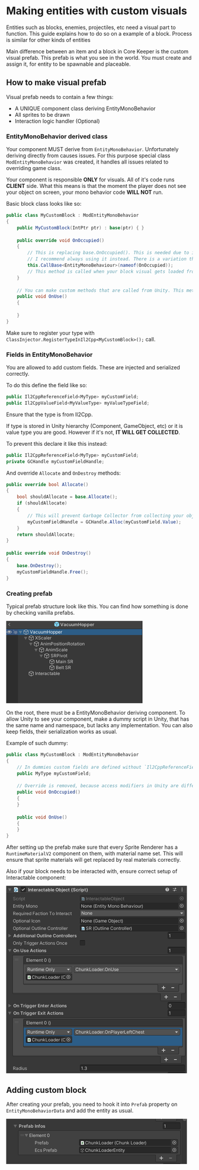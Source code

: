 ﻿# Making entities with custom visuals
Entities such as blocks, enemies, projectiles, etc need a visual part to function. This guide explains how to do so on a example of a block. Process is similar for other kinds of entities

Main difference between an item and a block in Core Keeper is the custom visual prefab. This prefab is what you see in the world. You must create and assign it, for entity to be spawnable and placeable.

## How to make visual prefab
Visual prefab needs to contain a few things:
- A UNIQUE component class deriving EntityMonoBehavior
- All sprites to be drawn
- Interaction logic handler (Optional)

### EntityMonoBehavior derived class

Your component MUST derive from `EntityMonoBehavior`. Unfortunately deriving directly from causes issues. For this purpose special class `ModEntityMonoBehavior` was created, it handles all issues related to overriding game class.

Your component is responsible <b>ONLY</b> for visuals. All of it's code runs <b>CLIENT</b> side. What this means is that the moment the player does not see your object on screen, your mono behavior code <b>WILL NOT</b> run.

Basic block class looks like so:
```cs
public class MyCustomBlock : ModEntityMonoBehavior
{
    public MyCustomBlock(IntPtr ptr) : base(ptr) { }

    public override void OnOccupied()
    {
        // This is replacing base.OnOccupied(). This is needed due to internal implemenation of Il2CppInterop
        // I recommend always using it instead. There is a variation that allows to pass parameters too
        this.CallBase<EntityMonoBehaviour>(nameof(OnOccupied));
		// This method is called when your block visual gets loaded from pool
    }

	// You can make custom methods that are called from Unity. This method, if setup correctly would be called, when user uses your block
    public void OnUse()
    {

    }
}
```
Make sure to register your type with `ClassInjector.RegisterTypeInIl2Cpp<MyCustomBlock>();` call.

### Fields in EntityMonoBehavior

You are allowed to add custom fields. These are injected and serialized correctly.

To do this define the field like so:
```cs
public Il2CppReferenceField<MyType> myCustomField;
public Il2CppValueField<MyValueType> myValueTypeField;
```
Ensure that the type is from Il2Cpp. 

If type is stored in Unity hierarchy (Component, GameObject, etc) or it is value type you are good. However if it's not, <b> IT WILL GET COLLECTED</b>. 

To prevent this declare it like this instead:
```csharp
public Il2CppReferenceField<MyType> myCustomField;
private GCHandle myCustomFieldHandle;
```

And override `Allocate` and `OnDestroy` methods:
```csharp
public override bool Allocate()
{
    bool shouldAllocate = base.Allocate();
    if (shouldAllocate)
    {
        // This will prevent Garbage Collector from collecting your object
        myCustomFieldHandle = GCHandle.Alloc(myCustomField.Value);
    }
    return shouldAllocate;
}

public override void OnDestroy()
{
    base.OnDestroy();
    myCustomFieldHandle.Free();
}
```

### Creating prefab
Typical prefab structure look like this. You can find how something is done by checking vanilla prefabs.

![Visual Prefab Structure In Unity Editor](../documentation/visual-prefab.png)<br>

On the root, there must be a EntityMonoBehavior deriving component. To allow Unity to see your component, make a dummy script in Unity, that has the same name and namespace, but lacks any implementation. You can also keep fields, their serialization works as usual.

Example of such dummy:
```cs
public class MyCustomBlock : ModEntityMonoBehavior
{
    // In dummies custom fields are defined without `Il2CppReferenceField`
    public MyType myCustomField;

    // Override is removed, because access modifiers in Unity are different from ours
    public void OnOccupied()
    {
    }

    public void OnUse()
    {
    }
}
```

After setting up the prefab make sure that every Sprite Renderer has a `RuntimeMaterialV2` component on them, with material name set. This will ensure that sprite materials will get replaced by real materials correctly.

Also if your block needs to be interacted with, ensure correct setup of Interactable component:

![Interactable component In Unity Editor](../documentation/prefab-interactible.png)<br>

## Adding custom block
After creating your prefab, you need to hook it into `Prefab` property on `EntityMonoBehaviorData` and add the entity as usual.

![Hooking visual prefab](../documentation/visual-prefab-hooked.png)<br>
